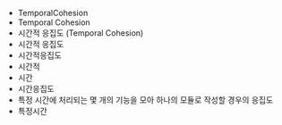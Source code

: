 - TemporalCohesion
- Temporal Cohesion
- 시간적 응집도 (Temporal Cohesion) 
- 시간적 응집도
- 시간적응집도
- 시간적
- 시간
- 시간응집도
- 특정 시간에 처리되는 몇 개의 기능을 모아 하나의 모듈로 작성할 경우의 응집도
- 특정시간